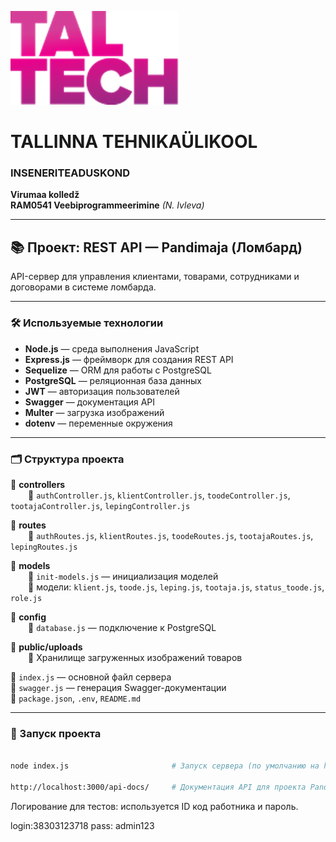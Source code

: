 ![TalTech Logo](images/tal-tech.png)

# TALLINNA TEHNIKAÜLIKOOL

### INSENERITEADUSKOND

**Virumaa kolledž**  
**RAM0541 Veebiprogrammeerimine** _(N. Ivleva)_

---

## 📚 Проект: REST API — Pandimaja (Ломбард)

API-сервер для управления клиентами, товарами, сотрудниками и договорами в системе ломбарда.

---

### 🛠️ Используемые технологии

-   **Node.js** — среда выполнения JavaScript
-   **Express.js** — фреймворк для создания REST API
-   **Sequelize** — ORM для работы с PostgreSQL
-   **PostgreSQL** — реляционная база данных
-   **JWT** — авторизация пользователей
-   **Swagger** — документация API
-   **Multer** — загрузка изображений
-   **dotenv** — переменные окружения

---

### 🗂️ Структура проекта

📁 **controllers**  
  📄 `authController.js`, `klientController.js`, `toodeController.js`, `tootajaController.js`, `lepingController.js`

📁 **routes**  
  📄 `authRoutes.js`, `klientRoutes.js`, `toodeRoutes.js`, `tootajaRoutes.js`, `lepingRoutes.js`

📁 **models**  
  📄 `init-models.js` — инициализация моделей  
  📄 модели: `klient.js`, `toode.js`, `leping.js`, `tootaja.js`, `status_toode.js`, `role.js`

📁 **config**  
  📄 `database.js` — подключение к PostgreSQL

📁 **public/uploads**  
  📄 Хранилище загруженных изображений товаров

📄 `index.js` — основной файл сервера  
📄 `swagger.js` — генерация Swagger-документации  
📄 `package.json`, `.env`, `README.md`

---

### 🚀 Запуск проекта

```bash

node index.js                       # Запуск сервера (по умолчанию на http://localhost:3000)

http://localhost:3000/api-docs/     # Документация API для проекта Pandimaja
```

Логирование для тестов: используется ID код работника и пароль.

login:38303123718
pass: admin123
